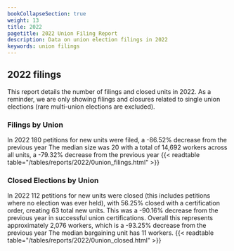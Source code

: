 ```yaml
---
bookCollapseSection: true
weight: 13
title: 2022
pagetitle: 2022 Union Filing Report
description: Data on union election filings in 2022
keywords: union filings
---
```


## 2022 filings

This report details the number of filings and closed units in 2022. As a reminder, we are only showing filings and closures related to single union elections (rare multi-union elections are excluded).

### Filings by Union
In 2022 180 petitions for new units were filed, a -86.52% decrease from the previous year The median size was 20 with a total of 14,692 workers across all units, a -79.32% decrease from the previous year
{{< readtable table="/tables/reports/2022/0union_filings.html" >}}

### Closed Elections by Union
In 2022 112 petitions for new units were closed (this includes petitions where no election was ever held), with 56.25% closed with a certification order, creating 63 total new units. This was a -90.16% decrease from the previous year in successful union certifications. Overall this represents approximately 2,076 workers, which is a -93.25% decrease from the previous year The median bargaining unit has 11 workers.
{{< readtable table="/tables/reports/2022/0union_closed.html" >}}
